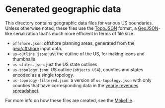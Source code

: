 # Generated geographic data
This directory contains geographic data files for various US boundaries. Unless
otherwise noted, these files use the [TopoJSON] format, a [GeoJSON]-like
serialization that's much more efficient in terms of file size.

* `offshore.json`: offshore planning areas, generated from the
  [geo/offshore](../input/geo/offsore) input data.
* `us-outline.json`: just the outline of the US, for making icons and thumbnails
* `us-states.json`: just the US state outlines
* `us-topology.json`: US outline (`objects.USA`), counties and states encoded
  as a single topology.
* `us-topology-filtered.json`: a version of `us-topology.json` with only counties
  that have corresponding data in the [yearly revenues spreadsheet](../county/revenues-yearly.tsv).

For more info on how these files are created, see the [Makefile](../Makefile).

[TopoJSON]: https://github.com/mbostock/topojson/wiki/
[GeoJSON]: http://geojson.org/
